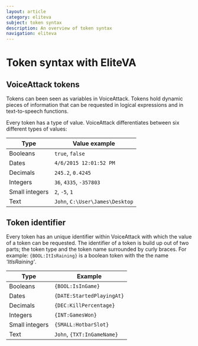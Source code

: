 ```yaml
---
layout: article
category: eliteva
subject: token syntax
description: An overview of token syntax
navigation: eliteva
---
```


# Token syntax with EliteVA

## VoiceAttack tokens

Tokens can been seen as variables in VoiceAttack. Tokens hold dynamic pieces of information that can be requested in logical expressions and in text-to-speech functions.

Every token has a type of value. VoiceAttack differentiates between six different types of values:

| Type | Value example |
| ---- | ------------- |
| Booleans | `true`, `false` |
| Dates | `4/6/2015 12:01:52 PM` |
| Decimals | `245.2`, `0.4245` |
| Integers | `36`, `4335`, `-357803` |
| Small integers | `2`, `-5`, `1` |
| Text | `John`, `C:\User\James\Desktop` |

## Token identifier

Every token has an unique identifier within VoiceAttack with which the value of a token can be requested. The identifier of a token is build up out of two parts; the token type and the token name surrounded by curly braces. For example: `{BOOL:ItIsRaining}` is a boolean token with the the name *'ItIsRaining'*.

| Type | Example |
| ---- | ------ |
| Booleans | `{BOOL:IsInGame}` |
| Dates | `{DATE:StartedPlayingAt}` |
| Decimals | `{DEC:KillPercentage}` |
| Integers | `{INT:GamesWon}` |
| Small integers | `{SMALL:HotbarSlot}` |
| Text | `John`, `{TXT:InGameName}` |
